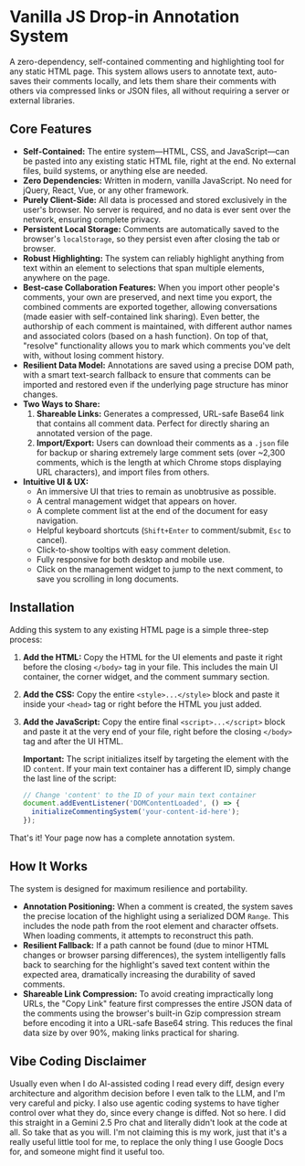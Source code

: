 # Vanilla JS Drop-in Annotation System

A zero-dependency, self-contained commenting and highlighting tool for any static HTML page. This system allows users to annotate text, auto-saves their comments locally, and lets them share their comments with others via compressed links or JSON files, all without requiring a server or external libraries.

## Core Features

*   **Self-Contained:** The entire system—HTML, CSS, and JavaScript—can be pasted into any existing static HTML file, right at the end. No external files, build systems, or anything else are needed.
*   **Zero Dependencies:** Written in modern, vanilla JavaScript. No need for jQuery, React, Vue, or any other framework.
*   **Purely Client-Side:** All data is processed and stored exclusively in the user's browser. No server is required, and no data is ever sent over the network, ensuring complete privacy.
*   **Persistent Local Storage:** Comments are automatically saved to the browser's `localStorage`, so they persist even after closing the tab or browser.
*   **Robust Highlighting:** The system can reliably highlight anything from text within an element to selections that span multiple elements, anywhere on the page.
*   **Best-case Collaboration Features:** When you import other people's comments, your own are preserved, and next time you export, the combined comments are exported together, allowing conversations (made easier with self-contained link sharing). Even better, the authorship of each comment is maintained, with different author names and associated colors (based on a hash function). On top of that, "resolve" functionality allows you to mark which comments you've delt with, without losing comment history.
*   **Resilient Data Model:** Annotations are saved using a precise DOM path, with a smart text-search fallback to ensure that comments can be imported and restored even if the underlying page structure has minor changes.
*   **Two Ways to Share:**
    1.  **Shareable Links:** Generates a compressed, URL-safe Base64 link that contains all comment data. Perfect for directly sharing an annotated version of the page.
    2.  **Import/Export:** Users can download their comments as a `.json` file for backup or sharing extremely large comment sets (over ~2,300 comments, which is the length at which Chrome stops displaying URL characters), and import files from others.
*   **Intuitive UI & UX:**
    *   An immersive UI that tries to remain as unobtrusive as possible.
    *   A central management widget that appears on hover.
    *   A complete comment list at the end of the document for easy navigation.
    *   Helpful keyboard shortcuts (`Shift+Enter` to comment/submit, `Esc` to cancel).
    *   Click-to-show tooltips with easy comment deletion.
    *   Fully responsive for both desktop and mobile use.
    *   Click on the management widget to jump to the next comment, to save you scrolling in long documents.
    
## Installation

Adding this system to any existing HTML page is a simple three-step process:

1.  **Add the HTML:** Copy the HTML for the UI elements and paste it right before the closing `</body>` tag in your file. This includes the main UI container, the corner widget, and the comment summary section.

2.  **Add the CSS:** Copy the entire `<style>...</style>` block and paste it inside your `<head>` tag or right before the HTML you just added.

3.  **Add the JavaScript:** Copy the entire final `<script>...</script>` block and paste it at the very end of your file, right before the closing `</body>` tag and after the UI HTML.

    **Important:** The script initializes itself by targeting the element with the ID `content`. If your main text container has a different ID, simply change the last line of the script:
    ```javascript
    // Change 'content' to the ID of your main text container
    document.addEventListener('DOMContentLoaded', () => {
      initializeCommentingSystem('your-content-id-here');
    });
    ```

That's it! Your page now has a complete annotation system.

## How It Works

The system is designed for maximum resilience and portability.

*   **Annotation Positioning:** When a comment is created, the system saves the precise location of the highlight using a serialized DOM `Range`. This includes the node path from the root element and character offsets. When loading comments, it attempts to reconstruct this path.
*   **Resilient Fallback:** If a path cannot be found (due to minor HTML changes or browser parsing differences), the system intelligently falls back to searching for the highlight's saved text content within the expected area, dramatically increasing the durability of saved comments.
*   **Shareable Link Compression:** To avoid creating impractically long URLs, the "Copy Link" feature first compresses the entire JSON data of the comments using the browser's built-in Gzip compression stream before encoding it into a URL-safe Base64 string. This reduces the final data size by over 90%, making links practical for sharing.

## Vibe Coding Disclaimer

Usually even when I do AI-assisted coding I read every diff, design every architecture and algorithm decision before I even talk to the LLM, and I'm very careful and picky. I also use agentic coding systems to have tigher control over what they do, since every change is diffed. Not so here. I did this straight in a Gemini 2.5 Pro chat and literally didn't look at the code at all. So take that as you will. I'm not claiming this is my work, just that it's a really useful little tool for me, to replace the only thing I use Google Docs for, and someone might find it useful too.
